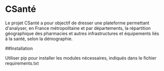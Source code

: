 # CSanté

Le projet CSanté a pour objectif de dresser une plateforme permettant d'analyser, en France métropolitaine et par départements, la répartition géographique des pharmacies et autres infrastructures et équipements liés à la santé, selon la démographie.

##Installation

Utiliser pip pour installer les modules nécessaires, indiqués dans le fichier requirements.txt
